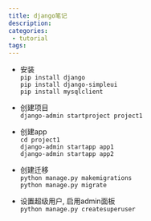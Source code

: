 ```yaml
---
title: django笔记
description:
categories:
 - tutorial
tags:
---
```


- 安装  
  `pip install django`  
  `pip install django-simpleui`  
  `pip install mysqlclient`

- 创建项目  
  `django-admin startproject project1`

- 创建app  
  `cd project1`  
  `django-admin startapp app1`  
  `django-admin startapp app2`

- 创建迁移  
  `python manage.py makemigrations`  
  `python manage.py migrate`

- 设置超级用户, 启用admin面板  
  `python manage.py createsuperuser`
